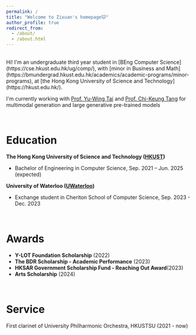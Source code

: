 ```yaml
---
permalink: /
title: "Welcome to Zixuan's homepage🐱"
author_profile: true
redirect_from: 
  - /about/
  - /about.html
---
```


<br>
Hi! I'm an undergraduate third year student in [BEng Computer Science](https://cse.hkust.edu.hk/ug/comp/), with [minor in Business and Math](https://bmundergrad.hkust.edu.hk/academics/academic-programs/minor-programs), at [the Hong Kong University of Science and Technology](https://hkust.edu.hk/).

I'm currently working with [Prof. Yu-Wing Tai](https://yuwingtai.github.io/) and [Prof. Chi-Keung Tang](https://home.cse.ust.hk/~cktang/bio.html) for multimodal generation and large generative pre-trained models 

<br>

Education
======
**The Hong Kong University of Science and Technology ([HKUST](https://hkust.edu.hk/))**
* Bachelor of Engineering in Computer Science, Sep. 2021 – Jun. 2025 (expected)

**University of Waterloo ([UWaterloo](https://uwaterloo.ca/))**
* Exchange student in Cheriton School of Computer Science, Sep. 2023 - Dec. 2023


<br>

Awards
======
* **Y-LOT Foundation Scholarship** (2022)
* **The BDR Scholarship - Academic Performance** (2023)
* **HKSAR Government Scholarship Fund - Reaching Out Award**(2023)
* **Arts Scholarship** (2024) 

<br>

Service
======
First clarinet of University Philharmonic Orchestra, HKUSTSU (2021 - now)
